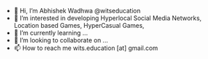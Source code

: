 - 👋 Hi, I’m Abhishek Wadhwa @witseducation
- 👀 I’m interested in developing Hyperlocal Social Media Networks, Location based Games, HyperCasual Games,
- 🌱 I’m currently learning ...
- 💞️ I’m looking to collaborate on ...
- 📫 How to reach me wits.education [at] gmail.com
